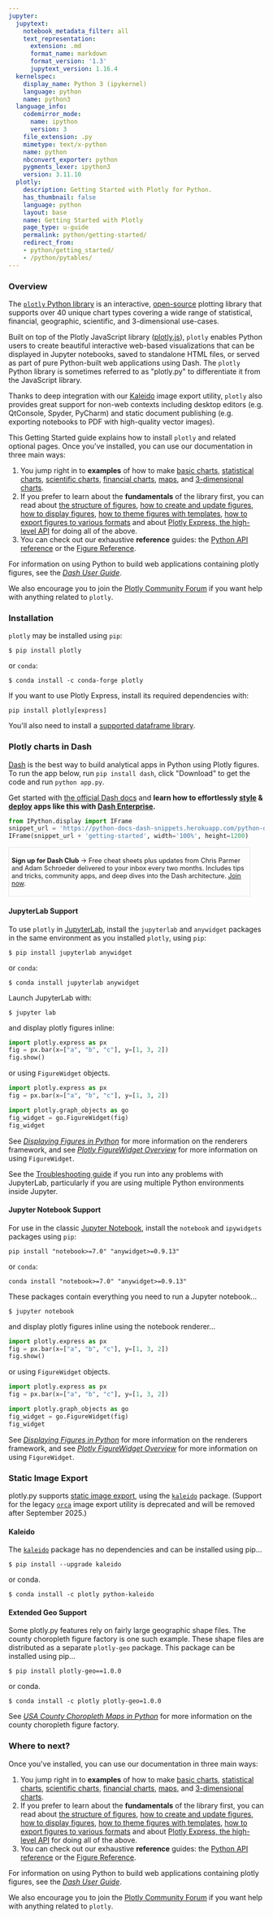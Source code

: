 ```yaml
---
jupyter:
  jupytext:
    notebook_metadata_filter: all
    text_representation:
      extension: .md
      format_name: markdown
      format_version: '1.3'
      jupytext_version: 1.16.4
  kernelspec:
    display_name: Python 3 (ipykernel)
    language: python
    name: python3
  language_info:
    codemirror_mode:
      name: ipython
      version: 3
    file_extension: .py
    mimetype: text/x-python
    name: python
    nbconvert_exporter: python
    pygments_lexer: ipython3
    version: 3.11.10
  plotly:
    description: Getting Started with Plotly for Python.
    has_thumbnail: false
    language: python
    layout: base
    name: Getting Started with Plotly
    page_type: u-guide
    permalink: python/getting-started/
    redirect_from:
    - python/getting_started/
    - /python/pytables/
---
```



### Overview

The [`plotly` Python library](/python/) is an interactive, [open-source](/python/is-plotly-free) plotting library that supports over 40 unique chart types covering a wide range of statistical, financial, geographic, scientific, and 3-dimensional use-cases.

Built on top of the Plotly JavaScript library ([plotly.js](https://plotly.com/javascript/)), `plotly` enables Python users to create beautiful interactive web-based visualizations that can be displayed in Jupyter notebooks, saved to standalone HTML files, or served as part of pure Python-built web applications using Dash. The `plotly` Python library is sometimes referred to as "plotly.py" to differentiate it from the JavaScript library.

Thanks to deep integration with our [Kaleido](https://github.com/plotly/Kaleido) image export utility, `plotly` also provides great support for non-web contexts including desktop editors (e.g. QtConsole, Spyder, PyCharm) and static document publishing (e.g. exporting notebooks to PDF with high-quality vector images).

This Getting Started guide explains how to install `plotly` and related optional pages. Once you've installed, you can use our documentation in three main ways:

1. You jump right in to **examples** of how to make [basic charts](/python/basic-charts/), [statistical charts](/python/statistical-charts/), [scientific charts](/python/scientific-charts/), [financial charts](/python/financial-charts/), [maps](/python/maps/), and [3-dimensional charts](/python/3d-charts/).
2. If you prefer to learn about the **fundamentals** of the library first, you can read about [the structure of figures](figure-structure.md), [how to create and update figures](creating-and-updating-figures.md), [how to display figures](renderers.md), [how to theme figures with templates](templates.md), [how to export figures to various formats](static-image-export.md) and about [Plotly Express, the high-level API](plotly-express.md) for doing all of the above.
3. You can check out our exhaustive **reference** guides: the [Python API reference](/python-api-reference/) or the [Figure Reference](/reference/).

For information on using Python to build web applications containing plotly figures, see the [_Dash User Guide_](https://dash.plotly.com/).

We also encourage you to join the [Plotly Community Forum](http://community.plotly.com/) if you want help with anything related to `plotly`.

### Installation

`plotly` may be installed using `pip`:

```
$ pip install plotly
```

or `conda`:

```
$ conda install -c conda-forge plotly
```

If you want to use Plotly Express, install its required dependencies with:

```
pip install plotly[express]
```

You'll also need to install a [supported dataframe library](px-arguments.md#supported-dataFrame-types).

### Plotly charts in Dash

[Dash](https://plotly.com/dash/) is the best way to build analytical apps in Python using Plotly figures. To run the app below, run `pip install dash`, click "Download" to get the code and run `python app.py`.

Get started  with [the official Dash docs](https://dash.plotly.com/installation) and **learn how to effortlessly [style](https://plotly.com/dash/design-kit/) & [deploy](https://plotly.com/dash/app-manager/) apps like this with <a class="plotly-red" href="https://plotly.com/dash/">Dash Enterprise</a>.**


```python hide_code=true
from IPython.display import IFrame
snippet_url = 'https://python-docs-dash-snippets.herokuapp.com/python-docs-dash-snippets/'
IFrame(snippet_url + 'getting-started', width='100%', height=1200)
```

<div style="font-size: 0.9em;"><div style="width: calc(100% - 30px); box-shadow: none; border: thin solid rgb(229, 229, 229);"><div style="padding: 5px;"><div><p><strong>Sign up for Dash Club</strong> → Free cheat sheets plus updates from Chris Parmer and Adam Schroeder delivered to your inbox every two months. Includes tips and tricks, community apps, and deep dives into the Dash architecture.
<u><a href="https://go.plotly.com/dash-club?utm_source=Dash+Club+2022&utm_medium=graphing_libraries&utm_content=inline">Join now</a></u>.</p></div></div></div></div>


#### JupyterLab Support

To use `plotly` in [JupyterLab](https://jupyterlab.readthedocs.io/en/stable/), install the `jupyterlab` and `anywidget` packages in the same environment as you installed `plotly`, using `pip`:

```
$ pip install jupyterlab anywidget
```

or `conda`:

```
$ conda install jupyterlab anywidget
```

Launch JupyterLab with:

```
$ jupyter lab
```

and display plotly figures inline:

```python
import plotly.express as px
fig = px.bar(x=["a", "b", "c"], y=[1, 3, 2])
fig.show()
```

or using `FigureWidget` objects.

```python
import plotly.express as px
fig = px.bar(x=["a", "b", "c"], y=[1, 3, 2])

import plotly.graph_objects as go
fig_widget = go.FigureWidget(fig)
fig_widget
```

See [_Displaying Figures in Python_](renderers.md) for more information on the renderers framework, and see [_Plotly FigureWidget Overview_](figurewidget.md) for more information on using `FigureWidget`.

See the [Troubleshooting guide](troubleshooting.md) if you run into any problems with JupyterLab, particularly if you are using multiple Python environments inside Jupyter.


#### Jupyter Notebook Support

For use in the classic [Jupyter Notebook](https://jupyter.org/), install the `notebook` and `ipywidgets`
packages using `pip`:

```
pip install "notebook>=7.0" "anywidget>=0.9.13"
```

or `conda`:

```
conda install "notebook>=7.0" "anywidget>=0.9.13"
```

These packages contain everything you need to run a Jupyter notebook...

```
$ jupyter notebook
```

and display plotly figures inline using the notebook renderer...


```python
import plotly.express as px
fig = px.bar(x=["a", "b", "c"], y=[1, 3, 2])
fig.show()
```

or using `FigureWidget` objects.

```python
import plotly.express as px
fig = px.bar(x=["a", "b", "c"], y=[1, 3, 2])

import plotly.graph_objects as go
fig_widget = go.FigureWidget(fig)
fig_widget
```

See [_Displaying Figures in Python_](renderers.md) for more information on the renderers framework, and see [_Plotly FigureWidget Overview_](figurewidget.md) for more information on using `FigureWidget`.


### Static Image Export

plotly.py supports [static image export](https://plotly.com/python/static-image-export/),
using the [`kaleido`](https://github.com/plotly/Kaleido) package. (Support for the legacy [`orca`](https://github.com/plotly/orca) image export utility is deprecated and will be removed after September 2025.)

#### Kaleido

The [`kaleido`](https://github.com/plotly/Kaleido) package has no dependencies and can be installed
using pip...

```
$ pip install --upgrade kaleido
```

or conda.

```
$ conda install -c plotly python-kaleido
```

#### Extended Geo Support

Some plotly.py features rely on fairly large geographic shape files. The county
choropleth figure factory is one such example. These shape files are distributed as a
separate `plotly-geo` package. This package can be installed using pip...

```
$ pip install plotly-geo==1.0.0
```

or conda.

```
$ conda install -c plotly plotly-geo=1.0.0
```

See [_USA County Choropleth Maps in Python_](county-choropleth.md) for more information on the county choropleth figure factory.

### Where to next?

Once you've installed, you can use our documentation in three main ways:

1. You jump right in to **examples** of how to make [basic charts](/python/basic-charts/), [statistical charts](/python/statistical-charts/), [scientific charts](/python/scientific-charts/), [financial charts](/python/financial-charts/), [maps](/python/maps/), and [3-dimensional charts](/python/3d-charts/).
2. If you prefer to learn about the **fundamentals** of the library first, you can read about [the structure of figures](figure-structure.md), [how to create and update figures](creating-and-updating-figures.md), [how to display figures](renderers.md), [how to theme figures with templates](templates.md), [how to export figures to various formats](static-image-export.md) and about [Plotly Express, the high-level API](plotly-express.md) for doing all of the above.
3. You can check out our exhaustive **reference** guides: the [Python API reference](/python-api-reference/) or the [Figure Reference](/reference/).

For information on using Python to build web applications containing plotly figures, see the [_Dash User Guide_](https://dash.plotly.com/).

We also encourage you to join the [Plotly Community Forum](http://community.plotly.com/) if you want help with anything related to `plotly`.
